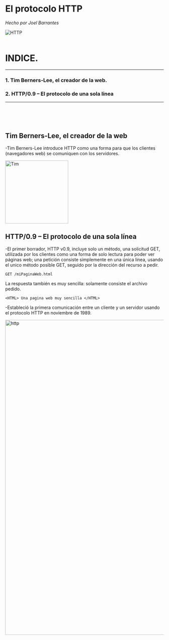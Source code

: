 # El protocolo HTTP

*Hecho por Joel Barrantes*

![HTTP](https://media.giphy.com/media/zn4qMNLewG8JSmKZ4y/giphy.gif)
<br />
<br />
# INDICE.
-----------------------

### 1. Tim Berners-Lee, el creador de la web.
### 2. HTTP/0.9 – El protocolo de una sola línea
*****************************
<br />
<br />
<br />

## Tim Berners-Lee, el creador de la web

-Tim Berners-Lee introduce HTTP como una forma para que los clientes (navegadores web) se comuniquen con los servidores. 

<img src="/img/Tim_Berners_Lee.jpg" alt="Tim" width="200"/>



  
## HTTP/0.9 – El protocolo de una sola línea

-El primer borrador, HTTP v0.9, incluye solo un método, una solicitud GET, utilizada por los clientes como una forma de solo lectura para poder ver páginas web; una petición consiste simplemente en una única linea, usando el unico método posible GET, seguido por la dirección del recurso a pedir.

```
GET /miPaginaWeb.html 
```

La respuesta también es muy sencilla: solamente consiste el archivo pedido. 

```
<HTML> Una pagina web muy sencilla </HTML>
```

-Estableció la primera comunicación entre un cliente y un servidor usando el protocolo HTTP en noviembre de 1989. 

<img src="/img/HTTP_0.9.png" alt="http" width="1000"/>

